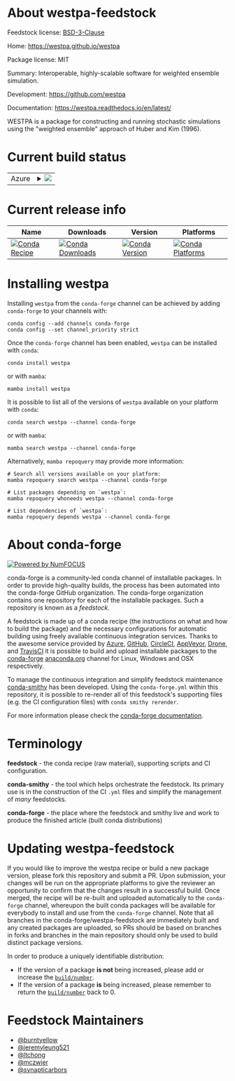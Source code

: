 About westpa-feedstock
======================

Feedstock license: [BSD-3-Clause](https://github.com/conda-forge/westpa-feedstock/blob/main/LICENSE.txt)

Home: https://westpa.github.io/westpa

Package license: MIT

Summary: Interoperable, highly-scalable software for weighted ensemble simulation.

Development: https://github.com/westpa

Documentation: https://westpa.readthedocs.io/en/latest/

WESTPA is a package for constructing and running stochastic simulations
using the "weighted ensemble" approach of Huber and Kim (1996).


Current build status
====================


<table>
    
  <tr>
    <td>Azure</td>
    <td>
      <details>
        <summary>
          <a href="https://dev.azure.com/conda-forge/feedstock-builds/_build/latest?definitionId=5010&branchName=main">
            <img src="https://dev.azure.com/conda-forge/feedstock-builds/_apis/build/status/westpa-feedstock?branchName=main">
          </a>
        </summary>
        <table>
          <thead><tr><th>Variant</th><th>Status</th></tr></thead>
          <tbody><tr>
              <td>linux_64_python3.10.____cpython</td>
              <td>
                <a href="https://dev.azure.com/conda-forge/feedstock-builds/_build/latest?definitionId=5010&branchName=main">
                  <img src="https://dev.azure.com/conda-forge/feedstock-builds/_apis/build/status/westpa-feedstock?branchName=main&jobName=linux&configuration=linux%20linux_64_python3.10.____cpython" alt="variant">
                </a>
              </td>
            </tr><tr>
              <td>linux_64_python3.11.____cpython</td>
              <td>
                <a href="https://dev.azure.com/conda-forge/feedstock-builds/_build/latest?definitionId=5010&branchName=main">
                  <img src="https://dev.azure.com/conda-forge/feedstock-builds/_apis/build/status/westpa-feedstock?branchName=main&jobName=linux&configuration=linux%20linux_64_python3.11.____cpython" alt="variant">
                </a>
              </td>
            </tr><tr>
              <td>linux_64_python3.12.____cpython</td>
              <td>
                <a href="https://dev.azure.com/conda-forge/feedstock-builds/_build/latest?definitionId=5010&branchName=main">
                  <img src="https://dev.azure.com/conda-forge/feedstock-builds/_apis/build/status/westpa-feedstock?branchName=main&jobName=linux&configuration=linux%20linux_64_python3.12.____cpython" alt="variant">
                </a>
              </td>
            </tr><tr>
              <td>linux_64_python3.13.____cp313</td>
              <td>
                <a href="https://dev.azure.com/conda-forge/feedstock-builds/_build/latest?definitionId=5010&branchName=main">
                  <img src="https://dev.azure.com/conda-forge/feedstock-builds/_apis/build/status/westpa-feedstock?branchName=main&jobName=linux&configuration=linux%20linux_64_python3.13.____cp313" alt="variant">
                </a>
              </td>
            </tr><tr>
              <td>linux_64_python3.9.____cpython</td>
              <td>
                <a href="https://dev.azure.com/conda-forge/feedstock-builds/_build/latest?definitionId=5010&branchName=main">
                  <img src="https://dev.azure.com/conda-forge/feedstock-builds/_apis/build/status/westpa-feedstock?branchName=main&jobName=linux&configuration=linux%20linux_64_python3.9.____cpython" alt="variant">
                </a>
              </td>
            </tr><tr>
              <td>osx_64_python3.10.____cpython</td>
              <td>
                <a href="https://dev.azure.com/conda-forge/feedstock-builds/_build/latest?definitionId=5010&branchName=main">
                  <img src="https://dev.azure.com/conda-forge/feedstock-builds/_apis/build/status/westpa-feedstock?branchName=main&jobName=osx&configuration=osx%20osx_64_python3.10.____cpython" alt="variant">
                </a>
              </td>
            </tr><tr>
              <td>osx_64_python3.11.____cpython</td>
              <td>
                <a href="https://dev.azure.com/conda-forge/feedstock-builds/_build/latest?definitionId=5010&branchName=main">
                  <img src="https://dev.azure.com/conda-forge/feedstock-builds/_apis/build/status/westpa-feedstock?branchName=main&jobName=osx&configuration=osx%20osx_64_python3.11.____cpython" alt="variant">
                </a>
              </td>
            </tr><tr>
              <td>osx_64_python3.12.____cpython</td>
              <td>
                <a href="https://dev.azure.com/conda-forge/feedstock-builds/_build/latest?definitionId=5010&branchName=main">
                  <img src="https://dev.azure.com/conda-forge/feedstock-builds/_apis/build/status/westpa-feedstock?branchName=main&jobName=osx&configuration=osx%20osx_64_python3.12.____cpython" alt="variant">
                </a>
              </td>
            </tr><tr>
              <td>osx_64_python3.13.____cp313</td>
              <td>
                <a href="https://dev.azure.com/conda-forge/feedstock-builds/_build/latest?definitionId=5010&branchName=main">
                  <img src="https://dev.azure.com/conda-forge/feedstock-builds/_apis/build/status/westpa-feedstock?branchName=main&jobName=osx&configuration=osx%20osx_64_python3.13.____cp313" alt="variant">
                </a>
              </td>
            </tr><tr>
              <td>osx_64_python3.9.____cpython</td>
              <td>
                <a href="https://dev.azure.com/conda-forge/feedstock-builds/_build/latest?definitionId=5010&branchName=main">
                  <img src="https://dev.azure.com/conda-forge/feedstock-builds/_apis/build/status/westpa-feedstock?branchName=main&jobName=osx&configuration=osx%20osx_64_python3.9.____cpython" alt="variant">
                </a>
              </td>
            </tr><tr>
              <td>osx_arm64_python3.10.____cpython</td>
              <td>
                <a href="https://dev.azure.com/conda-forge/feedstock-builds/_build/latest?definitionId=5010&branchName=main">
                  <img src="https://dev.azure.com/conda-forge/feedstock-builds/_apis/build/status/westpa-feedstock?branchName=main&jobName=osx&configuration=osx%20osx_arm64_python3.10.____cpython" alt="variant">
                </a>
              </td>
            </tr><tr>
              <td>osx_arm64_python3.11.____cpython</td>
              <td>
                <a href="https://dev.azure.com/conda-forge/feedstock-builds/_build/latest?definitionId=5010&branchName=main">
                  <img src="https://dev.azure.com/conda-forge/feedstock-builds/_apis/build/status/westpa-feedstock?branchName=main&jobName=osx&configuration=osx%20osx_arm64_python3.11.____cpython" alt="variant">
                </a>
              </td>
            </tr><tr>
              <td>osx_arm64_python3.12.____cpython</td>
              <td>
                <a href="https://dev.azure.com/conda-forge/feedstock-builds/_build/latest?definitionId=5010&branchName=main">
                  <img src="https://dev.azure.com/conda-forge/feedstock-builds/_apis/build/status/westpa-feedstock?branchName=main&jobName=osx&configuration=osx%20osx_arm64_python3.12.____cpython" alt="variant">
                </a>
              </td>
            </tr><tr>
              <td>osx_arm64_python3.13.____cp313</td>
              <td>
                <a href="https://dev.azure.com/conda-forge/feedstock-builds/_build/latest?definitionId=5010&branchName=main">
                  <img src="https://dev.azure.com/conda-forge/feedstock-builds/_apis/build/status/westpa-feedstock?branchName=main&jobName=osx&configuration=osx%20osx_arm64_python3.13.____cp313" alt="variant">
                </a>
              </td>
            </tr><tr>
              <td>osx_arm64_python3.9.____cpython</td>
              <td>
                <a href="https://dev.azure.com/conda-forge/feedstock-builds/_build/latest?definitionId=5010&branchName=main">
                  <img src="https://dev.azure.com/conda-forge/feedstock-builds/_apis/build/status/westpa-feedstock?branchName=main&jobName=osx&configuration=osx%20osx_arm64_python3.9.____cpython" alt="variant">
                </a>
              </td>
            </tr>
          </tbody>
        </table>
      </details>
    </td>
  </tr>
</table>

Current release info
====================

| Name | Downloads | Version | Platforms |
| --- | --- | --- | --- |
| [![Conda Recipe](https://img.shields.io/badge/recipe-westpa-green.svg)](https://anaconda.org/conda-forge/westpa) | [![Conda Downloads](https://img.shields.io/conda/dn/conda-forge/westpa.svg)](https://anaconda.org/conda-forge/westpa) | [![Conda Version](https://img.shields.io/conda/vn/conda-forge/westpa.svg)](https://anaconda.org/conda-forge/westpa) | [![Conda Platforms](https://img.shields.io/conda/pn/conda-forge/westpa.svg)](https://anaconda.org/conda-forge/westpa) |

Installing westpa
=================

Installing `westpa` from the `conda-forge` channel can be achieved by adding `conda-forge` to your channels with:

```
conda config --add channels conda-forge
conda config --set channel_priority strict
```

Once the `conda-forge` channel has been enabled, `westpa` can be installed with `conda`:

```
conda install westpa
```

or with `mamba`:

```
mamba install westpa
```

It is possible to list all of the versions of `westpa` available on your platform with `conda`:

```
conda search westpa --channel conda-forge
```

or with `mamba`:

```
mamba search westpa --channel conda-forge
```

Alternatively, `mamba repoquery` may provide more information:

```
# Search all versions available on your platform:
mamba repoquery search westpa --channel conda-forge

# List packages depending on `westpa`:
mamba repoquery whoneeds westpa --channel conda-forge

# List dependencies of `westpa`:
mamba repoquery depends westpa --channel conda-forge
```


About conda-forge
=================

[![Powered by
NumFOCUS](https://img.shields.io/badge/powered%20by-NumFOCUS-orange.svg?style=flat&colorA=E1523D&colorB=007D8A)](https://numfocus.org)

conda-forge is a community-led conda channel of installable packages.
In order to provide high-quality builds, the process has been automated into the
conda-forge GitHub organization. The conda-forge organization contains one repository
for each of the installable packages. Such a repository is known as a *feedstock*.

A feedstock is made up of a conda recipe (the instructions on what and how to build
the package) and the necessary configurations for automatic building using freely
available continuous integration services. Thanks to the awesome service provided by
[Azure](https://azure.microsoft.com/en-us/services/devops/), [GitHub](https://github.com/),
[CircleCI](https://circleci.com/), [AppVeyor](https://www.appveyor.com/),
[Drone](https://cloud.drone.io/welcome), and [TravisCI](https://travis-ci.com/)
it is possible to build and upload installable packages to the
[conda-forge](https://anaconda.org/conda-forge) [anaconda.org](https://anaconda.org/)
channel for Linux, Windows and OSX respectively.

To manage the continuous integration and simplify feedstock maintenance
[conda-smithy](https://github.com/conda-forge/conda-smithy) has been developed.
Using the ``conda-forge.yml`` within this repository, it is possible to re-render all of
this feedstock's supporting files (e.g. the CI configuration files) with ``conda smithy rerender``.

For more information please check the [conda-forge documentation](https://conda-forge.org/docs/).

Terminology
===========

**feedstock** - the conda recipe (raw material), supporting scripts and CI configuration.

**conda-smithy** - the tool which helps orchestrate the feedstock.
                   Its primary use is in the construction of the CI ``.yml`` files
                   and simplify the management of *many* feedstocks.

**conda-forge** - the place where the feedstock and smithy live and work to
                  produce the finished article (built conda distributions)


Updating westpa-feedstock
=========================

If you would like to improve the westpa recipe or build a new
package version, please fork this repository and submit a PR. Upon submission,
your changes will be run on the appropriate platforms to give the reviewer an
opportunity to confirm that the changes result in a successful build. Once
merged, the recipe will be re-built and uploaded automatically to the
`conda-forge` channel, whereupon the built conda packages will be available for
everybody to install and use from the `conda-forge` channel.
Note that all branches in the conda-forge/westpa-feedstock are
immediately built and any created packages are uploaded, so PRs should be based
on branches in forks and branches in the main repository should only be used to
build distinct package versions.

In order to produce a uniquely identifiable distribution:
 * If the version of a package **is not** being increased, please add or increase
   the [``build/number``](https://docs.conda.io/projects/conda-build/en/latest/resources/define-metadata.html#build-number-and-string).
 * If the version of a package **is** being increased, please remember to return
   the [``build/number``](https://docs.conda.io/projects/conda-build/en/latest/resources/define-metadata.html#build-number-and-string)
   back to 0.

Feedstock Maintainers
=====================

* [@burntyellow](https://github.com/burntyellow/)
* [@jeremyleung521](https://github.com/jeremyleung521/)
* [@ltchong](https://github.com/ltchong/)
* [@mczwier](https://github.com/mczwier/)
* [@synapticarbors](https://github.com/synapticarbors/)

